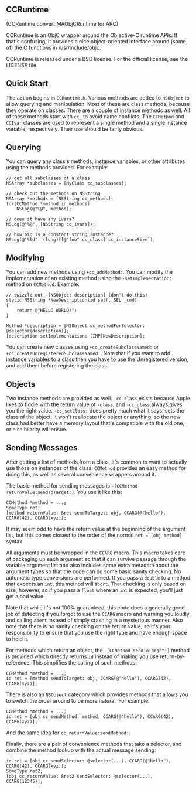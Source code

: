 CCRuntime
-------------
(CCRuntime convert MAObjCRuntime for ARC)

CCRuntime is an ObjC wrapper around the Objective-C runtime APIs. If that's confusing, it provides a nice object-oriented interface around (some of) the C functions in /usr/include/objc.

CCRuntime is released under a BSD license. For the official license, see the LICENSE file.

Quick Start
-----------

The action begins in `CCRuntime.h`. Various methods are added to `NSObject` to allow querying and manipulation. Most of these are class methods, because they operate on classes. There are a couple of instance methods as well. All of these methods start with `cc_` to avoid name conflicts. The `CCMethod` and `CCIvar` classes are used to represent a single method and a single instance variable, respectively. Their use should be fairly obvious.

Querying
--------

You can query any class's methods, instance variables, or other attributes using the methods provided. For example:

    // get all subclasses of a class
    NSArray *subclasses = [MyClass cc_subclasses];
    
    // check out the methods on NSString
    NSArray *methods = [NSString cc_methods];
    for(CCMethod *method in methods)
        NSLog(@"%@", method);
    
    // does it have any ivars?
    NSLog(@"%@", [NSString cc_ivars]);
    
    // how big is a constant string instance?
    NSLog(@"%ld", (long)[[@"foo" cc_class] cc_instanceSize]);

Modifying
---------

You can add new methods using `+cc_addMethod:`. You can modify the implementation of an existing method using the `-setImplementation:` method on `CCMethod`. Example:

    // swizzle out -[NSObject description] (don't do this)
    static NSString *NewDescription(id self, SEL _cmd)
    {
        return @"HELLO WORLD!";
    }
    
    Method *description = [NSObject cc_methodForSelector: @selector(description)];
    [description setImplementation: (IMP)NewDescription];

You can create new classes using `+cc_createSubclassNamed:` or `+cc_createUnregisteredSubclassNamed:`. Note that if you want to add instance variables to a class then you have to use the Unregistered version, and add them before registering the class.

Objects
-------

Two instance methods are provided as well. `-cc_class` exists because Apple likes to fiddle with the return value of `-class`, and `-cc_class` always gives you the right value. `-cc_setClass:` does pretty much what it says: sets the class of the object. It won't reallocate the object or anything, so the new class had better have a memory layout that's compatible with the old one, or else hilarity will ensue.

Sending Messages
----------------

After getting a list of methods from a class, it's common to want to actually use those on instances of the class. `CCMethod` provides an easy method for doing this, as well as several convenience wrappers around it.

The basic method for sending messages is `-[CCMethod returnValue:sendToTarget:]`. You use it like this:

    CCMethod *method = ...;
    SomeType ret;
    [method returnValue: &ret sendToTarget: obj, CCARG(@"hello"), CCARG(42), CCARG(xyz)];

It may seem odd to have the return value at the beginning of the argument list, but this comes closest to the order of the normal `ret = [obj method]` syntax.

All arguments must be wrapped in the `CCARG` macro. This macro takes care of packaging up each argument so that it can survive passage through the variable argument list and also includes some extra metadata about the argument types so that the code can do some basic sanity checking. No automatic type conversions are performed. If you pass a `double` to a method that expects an `int`, this method will `abort`. That checking is only based on size, however, so if you pass a `float` where an `int` is expected, you'll just get a bad value.

Note that while it's not 100% guaranteed, this code does a generally good job of detecting if you forgot to use the `CCARG` macro and warning you loudly and calling `abort` instead of simply crashing in a mysterious manner. Also note that there is no sanity checking on the return value, so it's your responsibility to ensure that you use the right type and have enough space to hold it.

For methods which return an object, the `-[CCMethod sendToTarget:]` method is provided which directly returns `id` instead of making you use return-by-reference. This simplifies the calling of such methods:

    CCMethod *method = ...;
    id ret = [method sendToTarget: obj, CCARG(@"hello"), CCARG(42), CCARG(xyz)];

There is also an `NSObject` category which provides methods that allows you to switch the order around to be more natural. For example:

    CCMethod *method = ...;
    id ret = [obj cc_sendMethod: method, CCARG(@"hello"), CCARG(42), CCARG(xyz)];

And the same idea for `cc_returnValue:sendMethod:`.

Finally, there are a pair of convenience methods that take a selector, and combine the method lookup with the actual message sending:

    id ret = [obj cc_sendSelector: @selector(...), CCARG(@"hello"), CCARG(42), CCARG(xyz)];
    SomeType ret2;
    [obj cc_returnValue: &ret2 sendSelector: @selector(...), CCARG(12345)];

